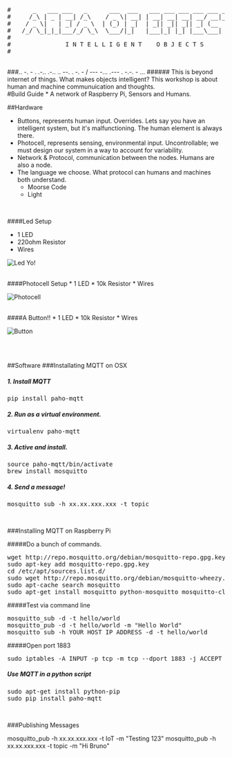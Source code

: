 <pre>
#      _   ___ ___   _      ___  ___   ___ ___ ___ ___ ___ _____ 
#     /_\ | _ | __| /_\    / _ \| __| | __| __| __| __/ __|_   _|
#    / _ \|   | _| / _ \  | (_) | _|  | _|| _|| _|| _| (__  | |  
#   /_/ \_|_|_|___/_/ \_\  \___/|_|   |___|_| |_| |___\___| |_|  
#
#    	   		I N T E L L I G E N T    O B J E C T S
#
</pre>


<br/>
###.. -. - . .-.. .-.. .. --. . -. - / --- -... .--- . -.-. - ...
###### This is beyond internet of things. What makes objects intelligent? This workshop is about human and machine communuication and thoughts.


<br/>
#Build Guide
* A network of Raspberry Pi, Sensors and Humans.

<br/>

##Hardware
 * Buttons, represents human input. Overrides. Lets say you have an intelligent system, but it's malfunctioning. The human element is always there.
 * Photocell, represents sensing, environmental input. Uncontrollable; we must design our system in a way to account for variability.
 * Network & Protocol, communication between the nodes. Humans are also a node.
 * The language we choose. What protocol can humans and machines both understand.
	- Moorse Code
	- Light


<br/>

####Led Setup
* 1 LED
* 220ohm Resistor
* Wires

![Led Yo!](http://i.imgur.com/71mpq7j.png)

<br/>
####Photocell Setup
* 1 LED
* 10k Resistor
* Wires

![Photocell](http://i.imgur.com/Ii6erm6.png)

<br/>
####A Button!!
* 1 LED
* 10k Resistor
* Wires

![Button](http://i.imgur.com/8ifGKat.png)

<br/>
<br/>

##Software
###Installating MQTT on OSX
##### 1. Install MQTT
<pre>
pip install paho-mqtt
</pre>

##### 2. Run as a virtual environment.
<pre>
virtualenv paho-mqtt
</pre>

##### 3. Active and install.
<pre>
source paho-mqtt/bin/activate
brew install mosquitto
</pre>

##### 4. Send a message!
<pre>
mosquitto_sub -h xx.xx.xxx.xxx -t topic
</pre>

<br/>

###Installing MQTT on Raspberry Pi

#####Do a bunch of commands.
<pre>
wget http://repo.mosquitto.org/debian/mosquitto-repo.gpg.key
sudo apt-key add mosquitto-repo.gpg.key
cd /etc/apt/sources.list.d/
sudo wget http://repo.mosquitto.org/debian/mosquitto-wheezy.list
sudo apt-cache search mosquitto
sudo apt-get install mosquitto python-mosquitto mosquitto-clients
</pre>

#####Test via command line
<pre>
mosquitto_sub -d -t hello/world
mosquitto_pub -d -t hello/world -m "Hello World"
mosquitto_sub -h YOUR_HOST_IP_ADDRESS -d -t hello/world
</pre>

#####Open port 1883
<pre>
sudo iptables -A INPUT -p tcp -m tcp --dport 1883 -j ACCEPT
</pre>

##### Use MQTT in a python script
<pre>
sudo apt-get install python-pip
sudo pip install paho-mqtt
</pre>

<br/>

###Publishing Messages

mosquitto_pub -h xx.xx.xxx.xxx -t IoT -m "Testing 123"
mosquitto_pub -h xx.xx.xxx.xxx -t topic -m "Hi Bruno"
